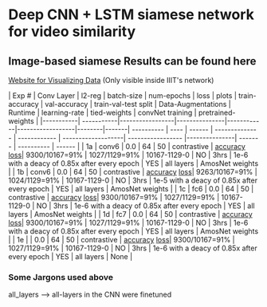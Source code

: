 # Deep CNN + LSTM siamese network for video similarity
## Image-based siamese Results can be found here

[Website for  Visualizing Data](http://10.2.132.196/gta/gta_data.php) (Only visible inside IIIT's network)

| Exp #  | Conv Layer | l2-reg | batch-size | num-epochs | loss | plots | train-accuracy | val-accuracy | train-val-test split  | Data-Augmentations | Runtime | learning-rate | tied-weights | convNet training | pretrained-weights |
|-----------| -----------|-----------------|---------------|------------|------------------|--------|-------| ---------- | ---- | ------ | -------------- | ------------ | -------------------| ----------------- |---------------| ------- | ---------- | ------ |
| 1a | conv6 | 0.0 | 64 | 50 | contrastive | [accuracy](images/image-siamese/exp1/accuracy_1a.pdf)   [loss](images/image-siamese/exp1/loss_1a.pdf)| 9300/10167=91% | 1027/1129=91% | 10167-1129-0 | NO |  3hrs | 1e-6 with a deacy of 0.85x after every epoch | YES | all layers | AmosNet weights | 
| 1b | conv6 | 0.0 | 64 | 50 | contrastive | [accuracy](images/image-siamese/exp1/accuracy_1b.pdf)   [loss](images/image-siamese/exp1/loss_1b.pdf)| 9263/10167=91% | 1024/1129=91% | 10167-1129-0 | NO |  3hrs | 1e-5 with a deacy of 0.85x after every epoch | YES | all layers | AmosNet weights | 
| 1c | fc6 | 0.0 | 64 | 50 | contrastive | [accuracy](images/image-siamese/exp1/accuracy_1c.pdf)   [loss](images/image-siamese/exp1/loss_1c.pdf)| 9300/10167=91% | 1027/1129=91% | 10167-1129-0 | NO |  3hrs | 1e-6 with a deacy of 0.85x after every epoch | YES | all layers | AmosNet weights | 
| 1d | fc7 | 0.0 | 64 | 50 | contrastive | [accuracy](images/image-siamese/exp1/accuracy_1d.pdf)   [loss](images/image-siamese/exp1/loss_1d.pdf)| 9300/10167=91% | 1027/1129=91% | 10167-1129-0 | NO |  3hrs | 1e-6 with a deacy of 0.85x after every epoch | YES | all layers | AmosNet weights | 
| 1e |  | 0.0 | 64 | 50 | contrastive | [accuracy](images/image-siamese/exp1/accuracy_1e.pdf)   [loss](images/image-siamese/exp1/loss_1e.pdf)| 9300/10167=91% | 1027/1129=91% | 10167-1129-0 | NO |  3hrs | 1e-6 with a deacy of 0.85x after every epoch | YES | all layers | None | 


### Some Jargons used above  
all_layers --> all-layers in the CNN were finetuned
